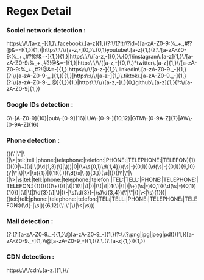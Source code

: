 # Regex Detail

### **Sociel network detection** : 
<div style="display: inline">https\:\/\/[a-z,-]{1,}\.facebook\.[a-z]{1,}(?:\/(?!tr\?id=)[a-zA-Z0-9:%_+.,#!?@&=-]{1,}){1,}|https\:\/\/[a-z,-]{0,}\.{0,1}youtube\.[a-z]{1,}(?:\/[a-zA-Z0-9:%_+.,#?!@&=-]{1,}){1,}|https\:\/\/[a-z,-]{0,}\.{0,1}instagram\.[a-z]{1,}\/[a-zA-Z0-9:%_+.,#?!@&=-]{1,}|https\:\/\/([a-z,-]{0,}\.)*twitter\.[a-z]{1,}\/[a-zA-Z0-9:%_+.,#?!@&=-]{1,}|https\:\/\/[a-z-]{1,}\.linkedin\.[a-zA-Z0-9._-]{1,}(?:\/[a-zA-Z0-9-_.]{1,}){1,}|https\:\/\/[a-z-]{1,}\.tiktok\.[a-zA-Z0-9._-]{1,}(?:\/[a-zA-Z0-9-_.@]{1,}){1,}|https\:\/\/([a-z,-]\.){0,}github\.[a-z]{1,}(?:\/[a-zA-Z0-9]{1,})</div>

### **Google IDs detection** : 
<div style="display: inline">G\-[A-Z0-9]{10}|pub\-[0-9]{16}|UA\-[0-9-]{10,12}|GTM\-[0-9A-Z]{7}|AW\-[0-9A-Z]{16}</div>

### **Phone detection** : 
<div style="display: inline">(((\'|\"|\(|\>|tel:|tell:|phone:|telephone:|telefon:|PHONE:|TELEPHONE:|TELEFON){1}((((0|\+)(\[|\()\d{1,3}(\]|\)))|0|(\+\s{0,1}\d{1,4}))(\s|-){0,1})(\d(\s|-){0,1}){9,10}(\'|\"|\)|\<|\s){1})|((?!((.)((\d(\s|\-)){3,})(\s|)))((\'|\"|\(|\>|\s|tel:|tell:|phone:|telephone:|telefon:|TEL:|TELL:|PHONE:|TELEPHONE:|TELEFON:){1}((((((\+)(\[|\(|)1(\]|\)|))|(\(|\[|)1(\)|\]|)|\+)(\s|-){0,1})(\d(\s|-){0,1}){10})|(\[|\(|)\d{3}(\]|\)|)(-|\s)\d{3}(-|\s)\d{3,4})(\'|\"|\)|\<|\s){1}))|((tel:|tell:|phone:|telephone:|telefon:|TEL:|TELL:|PHONE:|TELEPHONE:|TELEFON:)(\d(-|\s|)){6,12}(\'|\"|\)|\<|\s)))</div>

### **Mail detection** : 
<div style="display: inline">(?:(?![a-zA-Z0-9._-]{1,}\@[a-zA-Z0-9_-]{1,}(?:\.(?:png|jpg|jpeg|pdf)){1,})[a-zA-Z0-9._-]{1,}\@[a-zA-Z0-9_-]{1,}(?:\.(?:[a-z]{1,})){1,})</div>

### **CDN detection** : 
<div style="display: inline">https\:\/\/cdn\.[a-z.]{1,}\/</div>
